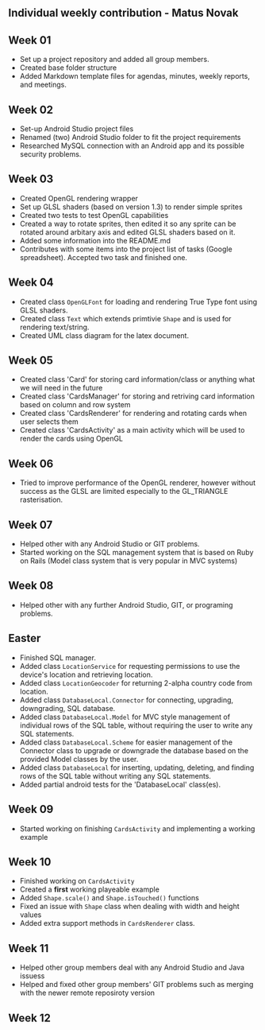 Individual weekly contribution - Matus Novak
------------------------------------------

## Week 01

* Set up a project repository and added all group members.
* Created base folder structure
* Added Markdown template files for agendas, minutes, weekly reports, and meetings.

## Week 02

* Set-up Android Studio project files
* Renamed (two) Android Studio folder to fit the project requirements 
* Researched MySQL connection with an Android app and its possible security problems.

## Week 03

* Created OpenGL rendering wrapper
* Set up GLSL shaders (based on version 1.3) to render simple sprites
* Created two tests to test OpenGL capabilities
* Created a way to rotate sprites, then edited it so any sprite can be rotated around arbitary axis and edited GLSL shaders based on it.
* Added some information into the README.md 
* Contributes with some items into the project list of tasks (Google spreadsheet). Accepted two task and finished one.

## Week 04

* Created class `OpenGLFont` for loading and rendering True Type font using GLSL shaders. 
* Created class `Text` which extends primtivie `Shape` and is used for rendering text/string. 
* Created UML class diagram for the latex document. 

## Week 05

* Created class 'Card' for storing card information/class or anything what we will need in the future
* Created class 'CardsManager' for storing and retriving card information based on column and row system
* Created class 'CardsRenderer' for rendering and rotating cards when user selects them
* Created class 'CardsActivity' as a main activity which will be used to render the cards using OpenGL

## Week 06

* Tried to improve performance of the OpenGL renderer, however without success as the GLSL are limited especially to the GL_TRIANGLE rasterisation.

## Week 07

* Helped other with any Android Studio or GIT problems.
* Started working on the SQL management system that is based on Ruby on Rails (Model class system that is very popular in MVC systems)

## Week 08

* Helped other with any further Android Studio, GIT, or programing problems.

## Easter

* Finished SQL manager.
* Added class `LocationService` for requesting permissions to use the device's location and retrieving location.
* Added class `LocationGeocoder` for returning 2-alpha country code from location.
* Added class `DatabaseLocal.Connector` for connecting, upgrading, downgrading, SQL database.
* Added class `DatabaseLocal.Model` for MVC style management of individual rows of the SQL table, without requiring the user to write any SQL statements.
* Added class `DatabaseLocal.Scheme` for easier management of the Connector class to upgrade or downgrade the database based on the provided Model classes by the user.
* Added class `DatabaseLocal` for inserting, updating, deleting, and finding rows of the SQL table without writing any SQL statements.
* Added partial android tests for the 'DatabaseLocal' class(es). 

## Week 09

* Started working on finishing `CardsActivity` and implementing a working example

## Week 10

* Finished working on `CardsActivity `
* Created a **first** working playeable example
* Added `Shape.scale()` and `Shape.isTouched()` functions
* Fixed an issue with `Shape` class when dealing with width and height values
* Added extra support methods in `CardsRenderer` class.

## Week 11

* Helped other group members deal with any Android Studio and Java issuess
* Helped and fixed other group members' GIT problems such as merging with the newer remote reposiroty version

## Week 12

